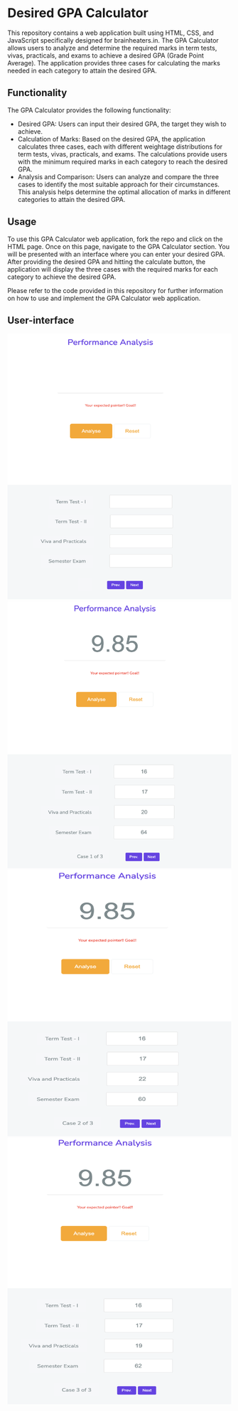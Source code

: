 # Desired GPA Calculator
This repository contains a web application built using HTML, CSS, and JavaScript specifically designed for brainheaters.in. The GPA Calculator allows users to analyze and determine the required marks in term tests, vivas, practicals, and exams to achieve a desired GPA (Grade Point Average). The application provides three cases for calculating the marks needed in each category to attain the desired GPA.

## Functionality
The GPA Calculator provides the following functionality:
- Desired GPA: Users can input their desired GPA, the target they wish to achieve.
- Calculation of Marks: Based on the desired GPA, the application calculates three cases, each with different weightage distributions for term tests, vivas, practicals, and exams. The calculations provide users with the minimum required marks in each category to reach the desired GPA.
- Analysis and Comparison: Users can analyze and compare the three cases to identify the most suitable approach for their circumstances. This analysis helps determine the optimal allocation of marks in different categories to attain the desired GPA.

## Usage
To use this GPA Calculator web application, fork the repo and click on the HTML page. Once on this page, navigate to the GPA Calculator section. You will be presented with an interface where you can enter your desired GPA. After providing the desired GPA and hitting the calculate button, the application will display the three cases with the required marks for each category to achieve the desired GPA.

Please refer to the code provided in this repository for further information on how to use and implement the GPA Calculator web application.

## User-interface
<img src="Screenshot1.png" alt="Screen 1" title="Screen 1" width="600" height="600">
<img src="Screenshot2.png" alt="Screen 2" title="Screen 2" width="600" height="600">
<img src="Screenshot3.png" alt="Screen 3" title="Screen 3" width="600" height="600">
<img src="Screenshot4.png" alt="Screen 4" title="Screen 4" width="600" height="600">